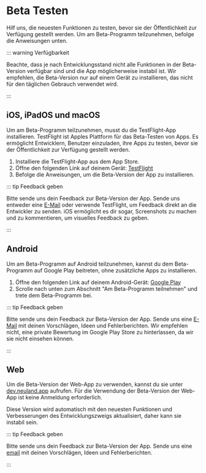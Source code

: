 # Beta Testen

Hilf uns, die neuesten Funktionen zu testen, bevor sie der Öffentlichkeit zur Verfügung gestellt werden. Um am Beta-Programm teilzunehmen, befolge die Anweisungen unten.

::: warning Verfügbarkeit

Beachte, dass je nach Entwicklungsstand nicht alle Funktionen in der Beta-Version verfügbar sind und die App möglicherweise instabil ist. Wir empfehlen, die Beta-Version nur auf einem Gerät zu installieren, das nicht für den täglichen Gebrauch verwendet wird.

:::

## iOS, iPadOS und macOS

Um am Beta-Programm teilzunehmen, musst du die TestFlight-App installieren. TestFlight ist Apples Plattform für das Beta-Testen von Apps. Es ermöglicht Entwicklern, Benutzer einzuladen, ihre Apps zu testen, bevor sie der Öffentlichkeit zur Verfügung gestellt werden.

1. Installiere die TestFlight-App aus dem App Store.
2. Öffne den folgenden Link auf deinem Gerät: [TestFlight](https://testflight.apple.com/join/PABWZys2)
3. Befolge die Anweisungen, um die Beta-Version der App zu installieren.

::: tip Feedback geben

Bitte sende uns dein Feedback zur Beta-Version der App. Sende uns entweder eine [E-Mail](mailto:feedback@neuland.app) oder verwende TestFlight, um Feedback direkt an die Entwickler zu senden. iOS ermöglicht es dir sogar, Screenshots zu machen und zu kommentieren, um visuelles Feedback zu geben.

:::

## Android

Um am Beta-Programm auf Android teilzunehmen, kannst du dem Beta-Programm auf Google Play beitreten, ohne zusätzliche Apps zu installieren.

1. Öffne den folgenden Link auf deinem Android-Gerät: [Google Play](https://play.google.com/store/apps/details?id=app.neuland)
2. Scrolle nach unten zum Abschnitt "Am Beta-Programm teilnehmen" und trete dem Beta-Programm bei.

::: tip Feedback geben

Bitte sende uns dein Feedback zur Beta-Version der App. Sende uns eine [E-Mail](mailto:feedback@neuland.app) mit deinen Vorschlägen, Ideen und Fehlerberichten.
Wir empfehlen nicht, eine private Bewertung im Google Play Store zu hinterlassen, da wir sie nicht einsehen können.

:::

## Web

Um die Beta-Version der Web-App zu verwenden, kannst du sie unter [dev.neuland.app](https://dev.neuland.app) aufrufen.
Für die Verwendung der Beta-Version der Web-App ist keine Anmeldung erforderlich.

Diese Version wird automatisch mit den neuesten Funktionen und Verbesserungen des Entwicklungszweigs aktualisiert, daher kann sie instabil sein.

::: tip Feedback geben

Bitte sende uns dein Feedback zur Beta-Version der App. Sende uns eine [email](mailto:feedback@neuland.app) mit deinen Vorschlägen, Ideen und Fehlerberichten.

:::
